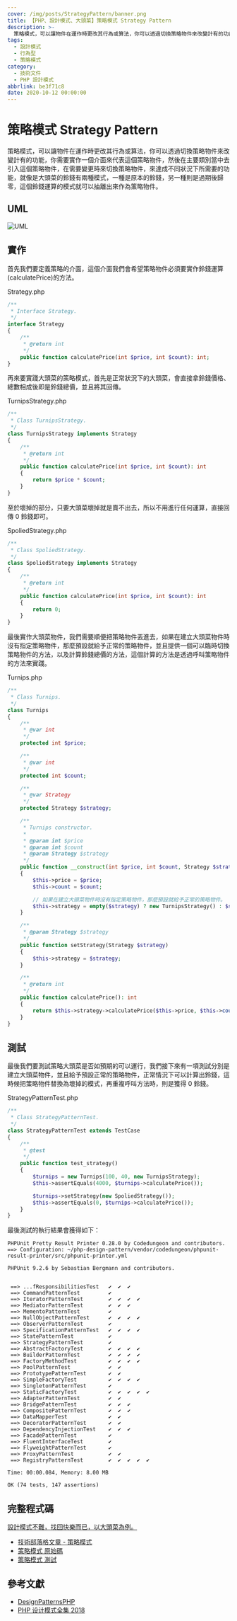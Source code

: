 ```yaml
---
cover: /img/posts/StrategyPattern/banner.png
title: 【PHP、設計模式、大頭菜】策略模式 Strategy Pattern
description: >-
  策略模式，可以讓物件在運作時更改其行為或算法，你可以透過切換策略物件來改變計有的功能，你需要實作一個介面來代表這個策略物件，然後在主要類別當中去引入這個策略物件，在需要變更時來切換策略物件，來達成不同狀況下所需要的功能，就像是大頭菜的鈴錢有兩種模式，一種是原本的鈴錢，另一種則是過期後歸零，這個鈴錢運算的模式就可以抽離出來作為策略物件。
tags:
  - 設計模式
  - 行為型
  - 策略模式
category:
  - 技術文件
  - PHP 設計模式
abbrlink: be3f71c8
date: 2020-10-12 00:00:00
---
```


# 策略模式 Strategy Pattern
策略模式，可以讓物件在運作時更改其行為或算法，你可以透過切換策略物件來改變計有的功能，你需要實作一個介面來代表這個策略物件，然後在主要類別當中去引入這個策略物件，在需要變更時來切換策略物件，來達成不同狀況下所需要的功能，就像是大頭菜的鈴錢有兩種模式，一種是原本的鈴錢，另一種則是過期後歸零，這個鈴錢運算的模式就可以抽離出來作為策略物件。

## UML
![UML](/img/posts/StrategyPattern/UML.png)

## 實作
首先我們要定義策略的介面，這個介面我們會希望策略物件必須要實作鈴錢運算(calculatePrice)的方法。

Strategy.php
```php
/**
 * Interface Strategy.
 */
interface Strategy
{
    /**
     * @return int
     */
    public function calculatePrice(int $price, int $count): int;
}
```

再來要實踐大頭菜的策略模式，首先是正常狀況下的大頭菜，會直接拿鈴錢價格、總數相成後即是鈴錢總價，並且將其回傳。

TurnipsStrategy.php
```php
/**
 * Class TurnipsStrategy.
 */
class TurnipsStrategy implements Strategy
{
    /**
     * @return int
     */
    public function calculatePrice(int $price, int $count): int
    {
        return $price * $count;
    }
}
```

至於壞掉的部分，只要大頭菜壞掉就是賣不出去，所以不用進行任何運算，直接回傳 0 鈴錢即可。

SpoliedStrategy.php
```php
/**
 * Class SpoliedStrategy.
 */
class SpoliedStrategy implements Strategy
{
    /**
     * @return int
     */
    public function calculatePrice(int $price, int $count): int
    {
        return 0;
    }
}
```

最後實作大頭菜物件，我們需要順便把策略物件丟進去，如果在建立大頭菜物件時沒有指定策略物件，那麼預設就給予正常的策略物件，並且提供一個可以臨時切換策略物件的方法，以及計算鈴錢總價的方法，這個計算的方法是透過呼叫策略物件的方法來實踐。

Turnips.php
```php
/**
 * Class Turnips.
 */
class Turnips
{
    /**
     * @var int
     */
    protected int $price;

    /**
     * @var int
     */
    protected int $count;

    /**
     * @var Strategy
     */
    protected Strategy $strategy;

    /**
     * Turnips constructor.
     * 
     * @param int $price
     * @param int $count
     * @param Strategy $strategy
     */
    public function __construct(int $price, int $count, Strategy $strategy = null)
    {
        $this->price = $price;
        $this->count = $count;

        // 如果在建立大頭菜物件時沒有指定策略物件，那麼預設就給予正常的策略物件。
        $this->strategy = empty($strategy) ? new TurnipsStrategy() : $strategy;
    }

    /**
     * @param Strategy $strategy
     */
    public function setStrategy(Strategy $strategy)
    {
        $this->strategy = $strategy;
    }

    /**
     * @return int
     */
    public function calculatePrice(): int
    {
        return $this->strategy->calculatePrice($this->price, $this->count);
    }
}
```

## 測試
最後我們要測試策略大頭菜是否如預期的可以運行，我們接下來有一項測試分別是建立大頭菜物件，並且給予預設正常的策略物件，正常情況下可以計算出鈴錢，這時候把策略物件替換為壞掉的模式，再重複呼叫方法時，則是獲得 0 鈴錢。

StrategyPatternTest.php
```php
/**
 * Class StrategyPatternTest.
 */
class StrategyPatternTest extends TestCase
{
    /**
     * @test
     */
    public function test_strategy()
    {
        $turnips = new Turnips(100, 40, new TurnipsStrategy);
        $this->assertEquals(4000, $turnips->calculatePrice());

        $turnips->setStrategy(new SpoliedStrategy());
        $this->assertEquals(0, $turnips->calculatePrice());
    }
}
```

最後測試的執行結果會獲得如下：

```
PHPUnit Pretty Result Printer 0.28.0 by Codedungeon and contributors.
==> Configuration: ~/php-design-pattern/vendor/codedungeon/phpunit-result-printer/src/phpunit-printer.yml

PHPUnit 9.2.6 by Sebastian Bergmann and contributors.


 ==> ...fResponsibilitiesTest   ✔  ✔  ✔  
 ==> CommandPatternTest         ✔  
 ==> IteratorPatternTest        ✔  ✔  ✔  ✔  
 ==> MediatorPatternTest        ✔  ✔  ✔  
 ==> MementoPatternTest         ✔  
 ==> NullObjectPatternTest      ✔  ✔  ✔  ✔  
 ==> ObserverPatternTest        ✔  
 ==> SpecificationPatternTest   ✔  ✔  ✔  ✔  
 ==> StatePatternTest           ✔  
 ==> StrategyPatternTest        ✔  
 ==> AbstractFactoryTest        ✔  ✔  ✔  ✔  
 ==> BuilderPatternTest         ✔  ✔  ✔  ✔  
 ==> FactoryMethodTest          ✔  ✔  ✔  ✔  
 ==> PoolPatternTest            ✔  ✔  
 ==> PrototypePatternTest       ✔  ✔  
 ==> SimpleFactoryTest          ✔  ✔  ✔  ✔  
 ==> SingletonPatternTest       ✔  
 ==> StaticFactoryTest          ✔  ✔  ✔  ✔  ✔  
 ==> AdapterPatternTest         ✔  ✔  
 ==> BridgePatternTest          ✔  ✔  ✔  
 ==> CompositePatternTest       ✔  ✔  ✔  
 ==> DataMapperTest             ✔  ✔  
 ==> DecoratorPatternTest       ✔  ✔  
 ==> DependencyInjectionTest    ✔  ✔  ✔  
 ==> FacadePatternTest          ✔  
 ==> FluentInterfaceTest        ✔  
 ==> FlyweightPatternTest       ✔  
 ==> ProxyPatternTest           ✔  ✔  
 ==> RegistryPatternTest        ✔  ✔  ✔  ✔  ✔  

Time: 00:00.084, Memory: 8.00 MB

OK (74 tests, 147 assertions)
```

## 完整程式碼
[設計模式不難，找回快樂而已，以大頭菜為例。](https://github.com/Kantai235/php-design-pattern)
- [技術部落格文章 - 策略模式](https://blog.init.engineer/posts/StrategyPattern)
- [策略模式 原始碼](https://github.com/Kantai235/php-design-pattern/tree/master/DesignPatterns/Behavioral/StrategyPattern)
- [策略模式 測試](https://github.com/Kantai235/php-design-pattern/tree/master/Tests/Behavioral/StrategyPatternTest.php)

## 參考文獻
- [DesignPatternsPHP](https://github.com/domnikl/DesignPatternsPHP)
- [PHP 设计模式全集 2018](https://learnku.com/docs/php-design-patterns/2018)
